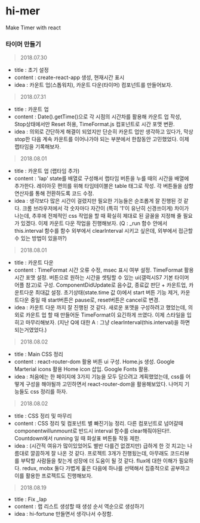 # hi-mer
Make Timer with react

### 타이머 만들기

> 2018.07.30
  - title : 초기 설정
  - content : create-react-app 생성, 현재시간 표시
  - idea : 카운트 업(스톱워치), 카운트 다운(타이머) 컴포넌트를 만들어보자.

> 2018.07.31
  - title : 카운트 업
  - content : Date().getTime()으로 각 시점의 시간차를 활용해 카운트 업 작성,
              Stop상태에서만 Reset 허용,
              TimeFormat.js 컴포넌트로 시간 포맷 변환.
  - idea : 의외로 간단하게 해결이 되었지만 단순히 카운트 업만 생각하고 있다가,
           막상 stop한 다음 계속 카운트를 이어나가야 되는 부분에서 한참동안 고민했었다. 
           이제 랩타임을 기록해보자.

> 2018.08.01
  - title : 카운트 업 (랩타임 추가)
  - content : 'lap' state를 배열로 구성해서 랩타임 버튼을 누를 때의 시간을 배열에 추가한다.
              레이아웃 편의를 위해 타임테이블은 table 태그로 작성.
              각 버튼들을 삼항연산자를 통해 전환하도록 코드 수정.
  - idea : 생각보다 많은 시간이 걸렸지만 필요한 기능들은 순조롭게 잘 진행된 것 같다.
           크롬 브라우저에서 각 숫자마다 자간이 (특히 '1'이 유난히 신경쓰이게) 차이가 나는데, 
           추후에 전체적인 css 작업을 할 때 확실히 제대로 된 글꼴을 지정해 줄 필요가 있겠다.
           이제 카운트 다운 작업을 진행해보자.
           (Q : _run 함수 안에서 this.interval 함수를 함수 외부에서 clearInterval 시키고 싶은데,
           외부에서 접근할 수 있는 방법이 있을까?)

> 2018.08.01
  - title : 카운트 다운
  - content : TimeFormat 시간 오류 수정, msec 표시 여부 설정.
              TimeFormat 활용 시간 포맷 설정.
              버튼으로 원하는 시간을 셋팅할 수 있는 ui(갤럭시S7 기본 타이머 어플 참고)로 구성.
              ComponentDidUpdate로 음수값, 종료값 판단 + 카운트업, 카운트다운 최대값 설정.
              초기상태(state.time 값 0)에서 start 버튼 기능 제거,
              카운트다운 중일 때 start버튼은 pause로, reset버튼은 cancel로 변경.
  - idea : 카운트 다운 까지 잘 진행된 것 같다. 새로운 포맷을 구성하려고 했었는데,
           의외로 카운트 업 할 때 만들어둔 TimeFormat이 요긴하게 쓰였다.
           이제 스타일을 입히고 마무리해보자.
           (지난 Q에 대한 A : 그냥 clearInterval(this.interval)을 하면 되는거였었다.)

> 2018.08.02
  - title : Main CSS 정리
  - content : react-router-dom 활용 버튼 ui 구성.
              Home.js 생성.
              Google Marterial icons 활용 Home icon 삽입.
              Google Fonts 활용.
  - idea : 처음에는 한 페이지에 3가지 기능을 모두 담으려고 계획했었는데, 
           css를 어떻게 구성을 해야될까 고민하면서 react-router-dom을 활용해보았다.
           나머지 기능들도 css 정리를 하자.

> 2018.08.02
  - title : CSS 정리 및 마무리
  - content : CSS 정리 및 컴포넌트 별 빠진기능 정리.
              다른 컴포넌트로 넘어갈때 componentwillunmount로 반드시 interval 함수를 clear해줘야된다!!.
              Countdown에서 running 일 때 화살표 버튼들 작동 제한.
  - idea : (시간적 여유가 많이있었어도 별반 다를건 없겠지만) 급하게 한 것 치고는 나름대로 깔끔하게 잘 나온 것 같다.
            프로젝트 3개가 진행됬는데, 아무래도 코드리뷰를 부탁할 사람들을 찾는게 성장에 더 도움이 될 것 같다.
            flux에 대한 이해가 필요하다. redux, mobx 둘다 가볍게 훑은 다음에
            하나를 선택해서 집중적으로 공부하고 이를 활용한 프로젝트도 진행해보자.

> 2018.08.19
  - title : Fix _lap
  - content : 랩 리스트 생성할 때 생성 순서 역순으로 생성하기
  - idea : hi-fortune 만들면서 생각나서 수정함.